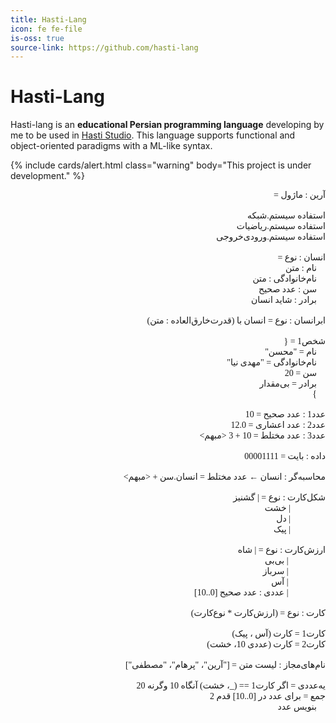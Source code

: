```yaml
---
title: Hasti-Lang
icon: fe fe-file
is-oss: true
source-link: https://github.com/hasti-lang
---
```


# Hasti-Lang
Hasti-lang is an **educational Persian programming language** developing by me to be used in [Hasti Studio](/projects/hasti-studio).
This language supports functional and object-oriented paradigms with a ML-like syntax.

{% include cards/alert.html class="warning" body="This project is under development." %}


<pre dir="rtl" style="direction: rtl;text-align: right;font-family: vazir code">
آرین : ماژول =

استفاده سیستم.شبکه
استفاده سیستم.ریاضیات
استفاده سیستم.ورودی‌خروجی

انسان : نوع = 
	نام : متن
	نام‌خانوادگی : متن
	سن : عدد صحیح
	برادر : شاید انسان

ابرانسان : نوع = انسان با (قدرت‌‌خارق‌العاده : متن)

شخص1 = {
	نام = "محسن"
	نام‌خانوادگی = "مهدی نیا"
	سن = 20
	برادر = بی‌مقدار
	}

عدد1 : عدد صحیح = 10
عدد2 : عدد اعشاری = 12.0
عدد3 : عدد مختلط = 10 + 3 <مبهم>

داده : بایت = 00001111

محاسبه‌گر : انسان ← عدد مختلط = انسان.سن + <مبهم>

شکل‌کارت : نوع = | گشنیز
		        | خشت
		        | دل
		        | پیک

ارزش‌کارت : نوع = | شاه
		         | بی‌بی
		         | سرباز
		         | آس
		         | عددی : عدد صحیح [0..10]

کارت : نوع = (ارزش‌کارت * نوع‌کارت)

کارت1 = کارت (آس ، پیک)
کارت2 = کارت (عددی 10، خشت)

نام‌های‌مجاز : لیست متن = ["آرین"، "پرهام"، "مصطفی"]

یه‌عددی = اگر کارت1 == (_، خشت) آنگاه 10 وگرنه 20
جمع = برای عدد در [0..10] قدم 2
	بنویس عدد
